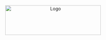 <br />
<p align="center">
  <a href="https://github.com/koraytt/KT">
    <img src="images/line_blank.png" alt="Logo" width="300" height="95">
  </a>
